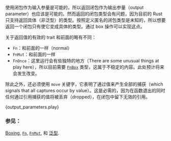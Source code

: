 使用闭包作为输入参量是可能的，所以返回闭包作为输出参量（output parameter）也应该是可能的。然而返回的闭包类型会有问题，因为目前的 Rust 只支持返回具体（非泛型）的类型。按照定义匿名的闭包类型是未知的，所以想要返回一个闭包只有使它变成具体的类型。通过 box 操作可以实现这点。

关于返回值的有效的 trait 和前面的略有不同：

* `Fn`：和前面的一样（normal）
* `FnMut`：和前面的一样
* `FnOnce`：这里运行会有些独特的地方（There are some unusual things at play here），所以目前需要 [`FnBox`][fnbox] 类型，这属于不稳定的内容。此处预计将来会发生改变。

除此之外，还必须使用 `move` 关键字，它表明了通过值来产生全部的捕获（which signals that all captures occur by value）。这是必需的，因为在函数退出的同时任何通过引用捕获的值将被丢弃（dropped），在闭包中留下无效的引用。

{output_parameters.play}

### 参见：

[Boxing][box], [`Fn`][fn], [`FnMut`][fnmut], 和 [泛型][generics].

[box]: ../../std/box.html
[fn]: http://doc.rust-lang.org/std/ops/trait.Fn.html
[fnmut]: http://doc.rust-lang.org/std/ops/trait.FnMut.html
[fnbox]: http://doc.rust-lang.org/std/boxed/trait.FnBox.html 
[generics]: ../../generics.html
